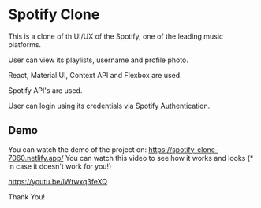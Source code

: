 
# Spotify Clone

This is a clone of th UI/UX of the Spotify, one of the leading music platforms.

User can view its playlists, username and profile photo.

React, Material UI, Context API and Flexbox are used.

Spotify API's are used.

User can login using its credentials via Spotify Authentication.

## Demo

You can watch the demo of the project on: https://spotify-clone-7060.netlify.app/
You can watch this video to see how it works and looks (* in case it doesn't work for you!) 

https://youtu.be/lWtwxq3feXQ


Thank You!
